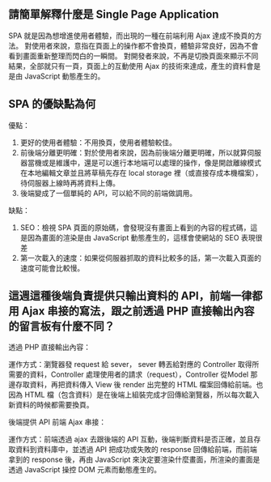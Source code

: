 ## 請簡單解釋什麼是 Single Page Application
SPA 就是因為想增進使用者體驗，而出現的一種在前端利用 Ajax 達成不換頁的方法。
對使用者來說，意指在頁面上的操作都不會換頁，體驗非常良好，因為不會看到畫面重新整理而閃白的一瞬間。
對開發者來說，不再是切換頁面來顯示不同結果，全部就只有一頁，頁面上的互動使用 Ajax 的技術來達成，產生的資料會是是由 JavaScript 動態產生的。

## SPA 的優缺點為何
優點：

1. 更好的使用者體驗：不用換頁，使用者體驗較佳。
2. 前後端分離更明確：對於使用者來說，因為前後端分離更明確，所以就算伺服器當機或是維護中，還是可以進行本地端可以處理的操作，像是開啟離線模式在本地編輯文章並且將草稿先存在 local storage 裡（或直接存成本機檔案），待伺服器上線時再將資料上傳。
3. 後端變成了一個單純的 API，可以給不同的前端做調用。

缺點：

1. SEO：檢視 SPA 頁面的原始碼，會發現沒有畫面上看到的內容的程式碼，這是因為畫面的渲染是由 JavaScript 動態產生的，這樣會使網站的 SEO 表現很差
2. 第一次載入的速度：如果從伺服器抓取的資料比較多的話，第一次載入頁面的速度可能會比較慢。

## 這週這種後端負責提供只輸出資料的 API，前端一律都用 Ajax 串接的寫法，跟之前透過 PHP 直接輸出內容的留言板有什麼不同？
透過 PHP 直接輸出內容：

運作方式：瀏覽器發 request 給 sever， sever 轉丟給對應的 Controller 取得所需要的資料，Controller 處理使用者的請求（request），Controller 從Model 那邊存取資料，再把資料傳入 View 後 render 出完整的 HTML 檔案回傳給前端。也因為 HTML 檔（包含資料）是在後端上組裝完成才回傳給瀏覽器，所以每次載入新資料的時候都需要換頁。

後端提供 API 前端 Ajax 串接：

運作方式：前端透過 ajax 去跟後端的 API 互動，後端判斷資料是否正確，並且存取資料到資料庫中，並透過 API 把成功或失敗的 response 回傳給前端，而前端拿到的 response 後，再由 JavaScript 來決定要渲染什麼畫面，所渲染的畫面是透過 JavaScript 操控 DOM 元素而動態產生的。


